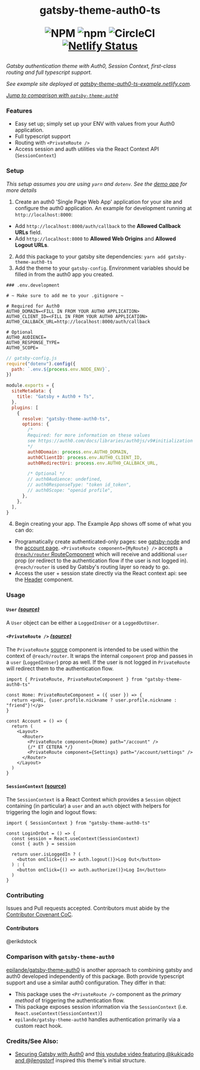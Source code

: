 <h1 align="center">
  gatsby-theme-auth0-ts

![NPM](https://img.shields.io/npm/l/gatsby-theme-auth0-ts)
![npm](https://img.shields.io/npm/v/gatsby-theme-auth0-ts)
![CircleCI](https://img.shields.io/circleci/build/github/erikdstock/gatsby-theme-auth0-ts/master)
[![Netlify Status](https://api.netlify.com/api/v1/badges/86f1f840-1a9c-4994-be3e-6c9341cf6d9a/deploy-status)](https://app.netlify.com/sites/gatsby-theme-auth0-ts-example/deploys)

</h1>

_Gatsby authentication theme with Auth0, Session Context, first-class routing and full typescript support._

_See example site deployed at [gatsby-theme-auth0-ts-example.netlify.com](https://gatsby-theme-auth0-ts-example.netlify.com)._

_[Jump to comparison with `gatsby-theme-auth0`](#comparison-with-gatsby-theme-auth0)_

### Features

- Easy set up; simply set up your ENV with values from your Auth0 application.
- Full typescript support
- Routing with `<PrivateRoute />`
- Access session and auth utilities via the React Context API (`SessionContext`)

### Setup

_This setup assumes you are using `yarn` and `dotenv`. See the [demo app](./example) for more details_

1. Create an auth0 'Single Page Web App' application for your site and configure the auth0 application. An example for development running at `http://localhost:8000`:

- Add `http://localhost:8000/auth/callback` to the **Allowed Callback URLs** field.
- Add `http://localhost:8000` to **Allowed Web Origins** and **Allowed Logout URLs**.

2. Add this package to your gatsby site dependencies: `yarn add gatsby-theme-auth0-ts`
3. Add the theme to your `gatsby-config`. Environment variables should be filled in from the auth0 app you created.

```
### .env.development

# ~ Make sure to add me to your .gitignore ~

# Required for Auth0
AUTH0_DOMAIN=<FILL IN FROM YOUR AUTH0 APPLICATION>
AUTH0_CLIENT_ID=<FILL IN FROM YOUR AUTH0 APPLICATION>
AUTH0_CALLBACK_URL=http://localhost:8000/auth/callback

# Optional
AUTH0_AUDIENCE=
AUTH0_RESPONSE_TYPE=
AUTH0_SCOPE=
```

```js
// gatsby-config.js
require("dotenv").config({
  path: `.env.${process.env.NODE_ENV}`,
})

module.exports = {
  siteMetadata: {
    title: "Gatsby + Auth0 + Ts",
  },
  plugins: [
    {
      resolve: "gatsby-theme-auth0-ts",
      options: {
        /*
        Required: for more information on these values
        see https://auth0.com/docs/libraries/auth0js/v9#initialization
        */
        auth0Domain: process.env.AUTH0_DOMAIN,
        auth0ClientID: process.env.AUTH0_CLIENT_ID,
        auth0RedirectUri: process.env.AUTH0_CALLBACK_URL,

        /* Optional */
        // auth0Audience: undefined,
        // auth0ResponseType: "token id_token",
        // auth0Scope: "openid profile",
      },
    },
  ],
}
```

4. Begin creating your app. The Example App shows off some of what you can do:

- Programatically create authenticated-only pages: see [gatsby-node](./example/gatsby-node.js) and the [account page](./example/src/pages/account.tsx). `<PrivateRoute component={MyRoute} />` accepts a [`@reach/router` RouteComponent](https://reach.tech/router/api/RouteComponent) which will receive and additional `user` prop (or redirect to the authentication flow if the user is not logged in). `@reach/router` is used by Gatsby's routing layer so ready to go.
- Access the user + session state directly via the React context api: see the [Header](./example/src/components/header.tsx) component.

### Usage

#### `User` _[(source)](src/auth/user.ts)_

A `User` object can be either a `LoggedInUser` or a `LoggedOutUser`.

#### `<PrivateRoute />` _[(source)](src/components/PrivateRoute.tsx)_

The `PrivateRoute` [source](src/components/PrivateRoute.tsx) component is intended to be used within the context of `@reach/router`. It wraps the internal `component` prop and passes in a `user` (`LoggedInUser`) prop as well. If the user is not logged in `PrivateRoute` will redirect them to the authentication flow.

```tsx
import { PrivateRoute, PrivateRouteComponent } from "gatsby-theme-auth0-ts"

const Home: PrivateRouteComponent = ({ user }) => {
  return <p>Hi, {user.profile.nickname ? user.profile.nickname : "friend"}!</p>
}

const Account = () => {
  return (
    <Layout>
      <Router>
        <PrivateRoute component={Home} path="/account" />
        {/* ET CETERA */}
        <PrivateRoute component={Settings} path="/account/settings" />
      </Router>
    </Layout>
  )
}
```

#### `SessionContext` [(source)](src/components/SessionProvider.tsx)

The `SessionContext` is a React Context which provides a `Session` object containing (in particular) a `user` and an `auth` object with helpers for triggering the login and logout flows:

```tsx
import { SessionContext } from "gatsby-theme-auth0-ts"

const LoginOrOut = () => {
  const session = React.useContext(SessionContext)
  const { auth } = session

  return user.isLoggedIn ? (
    <button onClick={() => auth.logout()}>Log Out</button>
  ) : (
    <button onClick={() => auth.authorize()}>Log In</button>
  )
}
```

### Contributing

Issues and Pull requests accepted. Contributors must abide by the [Contributor Covenant CoC](./code-of-conduct.md).

#### Contributors

@erikdstock

### Comparison with `gatsby-theme-auth0`

[epilande/gatsby-theme-auth0](https://github.com/epilande/gatsby-theme-auth0) is another approach to combining gatsby and auth0 developed independently of this package. Both provide typescript support and use a similar auth0 configuration. They differ in that:

- This package uses the `<PrivateRoute />` component as the _primary method_ of triggering the authentication flow.
- This package exposes session information via the `SessionContext` (i.e. `React.useContext(SessionContext)`)
- `epilande/gatsby-theme-auth0` handles authentication primarily via a custom react hook.

### Credits/See Also:

- [Securing Gatsby with Auth0](https://auth0.com/blog/securing-gatsby-with-auth0/) and [this youtube video featuring @kukicado and @jlengstorf](https://www.youtube.com/watch?v=j-vuF2PYHmU) inspired this theme's initial structure.
